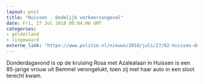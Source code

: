 ```yaml
---
layout: post
title: "Huissen - Dodelijk verkeersongeval"
date: Fri, 27 Jul 2018 08:04:00 GMT
categories: 
- gelderland 
- lingewaard 
externe_link: "https://www.politie.nl/nieuws/2018/juli/27/02-huissen-dodelijk-verkeersongeval.html"
---
```


Donderdagavond is op de kruising Rosa met Azalealaan in Huissen is een 85-jarige vrouw uit Bemmel verongelukt, toen zij met haar auto in een sloot terecht kwam.

